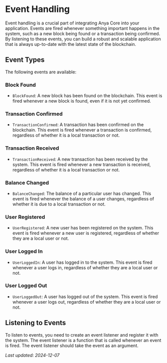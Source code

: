 # Event Handling

Event handling is a crucial part of integrating Anya Core into your application. Events are fired whenever something important happens in the system, such as a new block being found or a transaction being confirmed. By listening to these events, you can build a robust and scalable application that is always up-to-date with the latest state of the blockchain.

## Event Types

The following events are available:

### Block Found

* `BlockFound`: A new block has been found on the blockchain. This event is fired whenever a new block is found, even if it is not yet confirmed.

### Transaction Confirmed

* `TransactionConfirmed`: A transaction has been confirmed on the blockchain. This event is fired whenever a transaction is confirmed, regardless of whether it is a local transaction or not.

### Transaction Received

* `TransactionReceived`: A new transaction has been received by the system. This event is fired whenever a new transaction is received, regardless of whether it is a local transaction or not.

### Balance Changed

* `BalanceChanged`: The balance of a particular user has changed. This event is fired whenever the balance of a user changes, regardless of whether it is due to a local transaction or not.

### User Registered

* `UserRegistered`: A new user has been registered on the system. This event is fired whenever a new user is registered, regardless of whether they are a local user or not.

### User Logged In

* `UserLoggedIn`: A user has logged in to the system. This event is fired whenever a user logs in, regardless of whether they are a local user or not.

### User Logged Out

* `UserLoggedOut`: A user has logged out of the system. This event is fired whenever a user logs out, regardless of whether they are a local user or not.

## Listening to Events

To listen to events, you need to create an event listener and register it with the system. The event listener is a function that is called whenever an event is fired. The event listener should take the event as an argument.

*Last updated: 2024-12-07*
